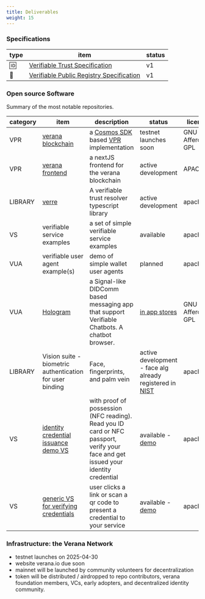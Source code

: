 ```yaml
---
title: Deliverables
weight: 15
---
```

### Specifications

| type | item | status |
|------|--------|------|
| 🆔 | [Verifiable Trust Specification](https://verana-labs.github.io/verifiable-trust-spec/) | v1 |
| 🔗 | [Verifiable Public Registry Specification](https://verana-labs.github.io/verifiable-trust-vpr-spec/) | v1 |

### Open source Software

Summary of the most notable repositories.

| category | item | description | status| license |
|------|--------|------|------|--------|
| VPR | [verana blockchain](https://github.com/verana-labs/verana-blockchain) | a [Cosmos SDK](https://docs.cosmos.network/) based [VPR](https://verana-labs.github.io/verifiable-trust-vpr-spec/)  implementation | testnet launches soon | GNU Affero GPL |
| VPR | [verana frontend](https://github.com/verana-labs/verana-frontend) | a nextJS frontend for the verana blockchain | active development | APACHE2 |
| LIBRARY | [verre](https://github.com/verana-labs/verre) | A verifiable trust resolver typescript library | active development | apache2 |
| VS | verifiable service examples | a set of simple verifiable service examples| available | apache2 |
| VUA | verifiable user agent example(s) | demo of simple wallet user agents| planned | apache2 |
| VUA | [Hologram](https://github.com/2060-io/hologram-app) | a Signal-like DIDComm based messaging app that support Verifiable Chatbots. A chatbot browser. | [in app stores](https://hologram.zone/) | GNU Affero GPL |
| LIBRARY | Vision suite - biometric authentication for user binding |  Face, fingerprints, and palm vein | active development - face alg already registered in [NIST](https://www.nist.gov/programs-projects/face-technology-evaluations-frtefate)| apache2 |
| VS | [identity credential issuance demo VS](https://github.com/2060-io/unic.id-issuer-dts) | with proof of possession (NFC reading). Read you ID card or NFC passport, verify your face and get issued your identity credential| available - [demo](https://unic-id-issuer.demos.dev.2060.io/invitation) | apache2 |
| VS | [generic VS for verifying credentials](https://github.com/2060-io/generic-verifier) | user clicks a link or scan a qr code to present a credential to your service | available - [demo](https://unic-id-verifier.demos.dev.2060.io/en) | apache2 |

### Infrastructure: the Verana Network

- testnet launches on 2025-04-30
- website verana.io due soon
- mainnet will be launched by community volunteers for decentralization
- token will be distributed / airdropped to repo contributors, verana foundation members, VCs, early adopters, and decentralized identity community.
